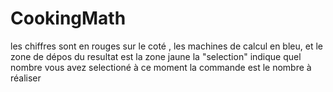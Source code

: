 # CookingMath
les chiffres sont en rouges sur le coté , les machines de calcul en bleu, et le zone de dépos du resultat est la zone jaune 
la "selection" indique quel nombre vous avez selectioné à ce moment
la commande est le nombre à réaliser
